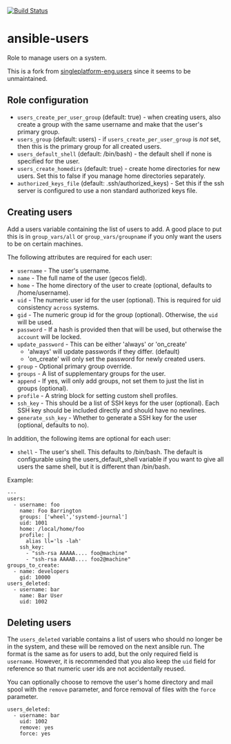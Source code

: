 [![Build Status](https://travis-ci.org/singleplatform-eng/ansible-users.svg?branch=master)](https://travis-ci.org/singleplatform-eng/ansible-users)

# ansible-users

Role to manage users on a system.

This is a fork from [singleplatform-eng.users](https://github.com/singleplatform-eng/ansible-users)
since it seems to be unmaintained.

## Role configuration

* `users_create_per_user_group` (default: true) - when creating users, also
  create a group with the same username and make that the user's primary
  group.
* `users_group` (default: users) - if `users_create_per_user_group` is _not_ set,
  then this is the primary group for all created users.
* `users_default_shell` (default: /bin/bash) - the default shell if none is
  specified for the user.
* `users_create_homedirs` (default: true) - create home directories for new
  users. Set this to false if you manage home directories separately.
* `authorized_keys_file` (default: .ssh/authorized_keys) - Set this if the
  ssh server is configured to use a non standard authorized keys file.

## Creating users

Add a users variable containing the list of users to add. A good place to put
this is in `group_vars/all` or `group_vars/groupname` if you only want the
users to be on certain machines.

The following attributes are required for each user:

* `username` - The user's username.
* `name` - The full name of the user (gecos field).
* `home` - The home directory of the user to create (optional, defaults to /home/username).
* `uid` - The numeric user id for the user (optional). This is required for uid consistency
  `across` systems.
* `gid` - The numeric group id for the group (optional). Otherwise, the
  `uid` will be used.
* `password` - If a hash is provided then that will be used, but otherwise the
  `account` will be locked.
* `update_password` - This can be either 'always' or 'on_create'
  - 'always' will update passwords if they differ. (default)
  - 'on_create' will only set the password for newly created users.
* `group` - Optional primary group override.
* `groups` - A list of supplementary groups for the user.
* `append` - If yes, will only add groups, not set them to just the list in groups (optional).
* `profile` - A string block for setting custom shell profiles.
* `ssh_key` - This should be a list of SSH keys for the user (optional). Each SSH key
  should be included directly and should have no newlines.
* `generate_ssh_key` - Whether to generate a SSH key for the user (optional, defaults to no).

In addition, the following items are optional for each user:

* `shell` - The user's shell. This defaults to /bin/bash. The default is
  configurable using the users_default_shell variable if you want to give all
  users the same shell, but it is different than /bin/bash.

Example:

    ---
    users:
      - username: foo
        name: Foo Barrington
        groups: ['wheel','systemd-journal']
        uid: 1001
        home: /local/home/foo
        profile: |
          alias ll='ls -lah'
        ssh_key:
          - "ssh-rsa AAAAA.... foo@machine"
          - "ssh-rsa AAAAB.... foo2@machine"
    groups_to_create:
      - name: developers
        gid: 10000
    users_deleted:
      - username: bar
        name: Bar User
        uid: 1002

## Deleting users

The `users_deleted` variable contains a list of users who should no longer be
in the system, and these will be removed on the next ansible run. The format
is the same as for users to add, but the only required field is `username`.
However, it is recommended that you also keep the `uid` field for reference so
that numeric user ids are not accidentally reused.

You can optionally choose to remove the user's home directory and mail spool with
the `remove` parameter, and force removal of files with the `force` parameter.

    users_deleted:
      - username: bar
        uid: 1002
        remove: yes
        force: yes
